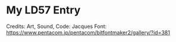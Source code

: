 # My LD57 Entry

Credits:
Art, Sound, Code: Jacques
Font: https://www.pentacom.jp/pentacom/bitfontmaker2/gallery/?id=381
